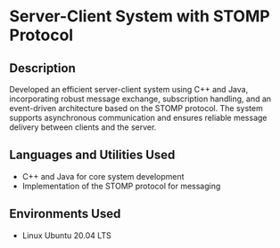 <!DOCTYPE html>
<html lang="en">
<body>

  <h1>Server-Client System with STOMP Protocol</h1>

  <h2>Description</h2>
  <p>
    Developed an efficient server-client system using C++ and Java, incorporating robust message exchange, subscription handling, and an event-driven architecture based on the STOMP protocol. The system supports asynchronous communication and ensures reliable message delivery between clients and the server.
  </p>

  <h2>Languages and Utilities Used</h2>
  <ul>
    <li>C++ and Java for core system development</li>
    <li>Implementation of the STOMP protocol for messaging</li>
    
  </ul>

  <h2>Environments Used</h2>
  <ul>
    <li>Linux Ubuntu 20.04 LTS</li>
  </ul>

</body>
</html>
